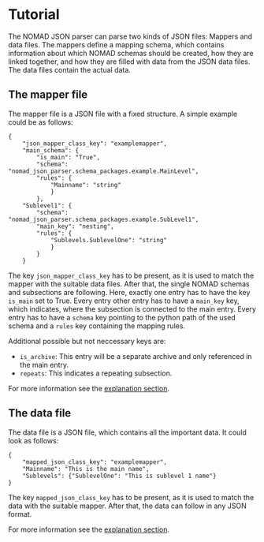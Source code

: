 # Tutorial

The NOMAD JSON parser can parse two kinds of JSON files: Mappers and data files. The mappers define a mapping schema, which contains information about which NOMAD schemas should be created, how they are linked together, and how they are filled with data from the JSON data files. The data files contain the actual data.

## The mapper file

The mapper file is a JSON file with a fixed structure. A simple example could be as follows:
```
{
    "json_mapper_class_key": "examplemapper",
    "main_schema": {
        "is_main": "True",
        "schema": "nomad_json_parser.schema_packages.example.MainLevel",
        "rules": {
            "Mainname": "string"
            }
        },
    "Sublevel1": {
        "schema": "nomad_json_parser.schema_packages.example.SubLevel1",
        "main_key": "nesting",
        "rules": {
            "Sublevels.SublevelOne": "string"
            }
        }
    }
```

The key ```json_mapper_class_key``` has to be present, as it is used to match the mapper with the suitable data files. After that, the single NOMAD schemas and subsections are following. Here, exactly one entry has to have the key ```is_main``` set to True. Every entry other entry has to have a ```main_key``` key, which indicates, where the subsection is connected to the main entry. Every entry has to have a ```schema``` key pointing to the python path of the used schema and a ```rules``` key containing the mapping rules.

Additional possible but not neccessary keys are:
- ```is_archive```: This entry will be a separate archive and only referenced in the main entry.
- ```repeats```: This indicates a repeating subsection.

For more information see the [explanation section](../explanation/explanation.md).

## The data file

The data file is a JSON file, which contains all the important data. It could look as follows:
```
{
    "mapped_json_class_key": "examplemapper",
    "Mainname": "This is the main name",
    "Sublevels": {"SublevelOne": "This is sublevel 1 name"}
}
```

The key ```mapped_json_class_key``` has to be present, as it is used to match the data with the suitable mapper. After that, the data can follow in any JSON format.

For more information see the [explanation section](../explanation/explanation.md).